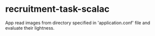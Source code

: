 # recruitment-task-scalac

App read images from directory specified in 'application.conf' file and evaluate their lightness.

